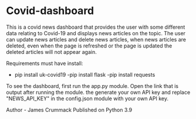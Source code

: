 # Covid-dashboard
This is a covid news dashboard that provides the user with some different data relating to Covid-19 and displays news articles on the topic.
The user can update news articles and delete news articles, when news articles are deleted, even when the page is refreshed or the page is updated the
deleted articles will not appear again.

Requirements
must have install:
- pip install uk-covid19
-pip install flask
-pip install requests

To see the dashboard, first run the app.py module.
Open the link that is output after running the module.
the generate your own API key and replace "NEWS_API_KEY" in the config.json module with your own API key.

Author - James Crummack
Published on Python 3.9
